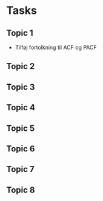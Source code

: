 # Tasks

## Topic 1

- Tilføj fortolkning til ACF og PACF

## Topic 2

## Topic 3

## Topic 4

## Topic 5

## Topic 6

## Topic 7

## Topic 8